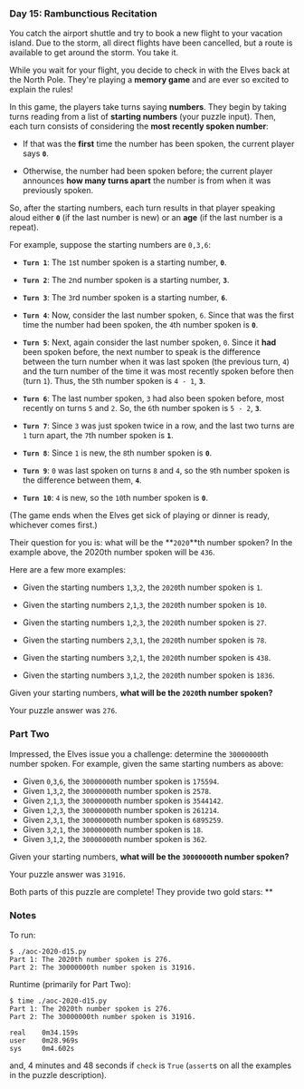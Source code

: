 ### Day 15: Rambunctious Recitation

You catch the airport shuttle and try to book a new flight to your
vacation island. Due to the storm, all direct flights have been
cancelled, but a route is available to get around the storm. You take
it.

While you wait for your flight, you decide to check in with the Elves
back at the North Pole. They're playing a **memory game** and are ever
so excited to explain the rules!

In this game, the players take turns saying **numbers**. They begin by
taking turns reading from a list of **starting numbers** (your puzzle
input). Then, each turn consists of considering the **most recently
spoken number**:

  - If that was the **first** time the number has been spoken, the
    current player says **`0`**.

  - Otherwise, the number had been spoken before; the current player
    announces **how many turns apart** the number is from when it was
    previously spoken.

So, after the starting numbers, each turn results in that player
speaking aloud either **`0`** (if the last number is new) or an **age**
(if the last number is a repeat).

For example, suppose the starting numbers are `0,3,6`:

  - **`Turn 1`**: The `1`st number spoken is a starting number, **`0`**.

  - **`Turn 2`**: The `2`nd number spoken is a starting number, **`3`**.

  - **`Turn 3`**: The `3`rd number spoken is a starting number, **`6`**.

  - **`Turn 4`**: Now, consider the last number spoken, `6`. Since that
    was the first time the number had been spoken, the `4`th number
    spoken is **`0`**.

  - **`Turn 5`**: Next, again consider the last number spoken,
    `0`. Since it **had** been spoken before, the next number to speak
    is the difference between the turn number when it was last spoken
    (the previous turn, `4`) and the turn number of the time it was most
    recently spoken before then (turn `1`). Thus, the `5`th number
    spoken is `4 - 1`, **`3`**.

  - **`Turn 6`**: The last number spoken, `3` had also been spoken
    before, most recently on turns `5` and `2`. So, the `6`th number
    spoken is `5 - 2`, **`3`**.

  - **`Turn 7`**: Since `3` was just spoken twice in a row, and the last
    two turns are `1` turn apart, the `7`th number spoken is **`1`**.

  - **`Turn 8`**: Since `1` is new, the `8`th number spoken is **`0`**.

  - **`Turn 9`**: `0` was last spoken on turns `8` and `4`, so the `9`th
    number spoken is the difference between them, **`4`**.

  - **`Turn 10`**: `4` is new, so the `10`th number spoken is **`0`**.

(The game ends when the Elves get sick of playing or dinner is ready,
whichever comes first.)

Their question for you is: what will be the **`2020`**th number spoken?
In the example above, the 2020th number spoken will be `436`.

Here are a few more examples:

  - Given the starting numbers `1`,`3`,`2`, the `2020`th number spoken
    is `1`.

  - Given the starting numbers `2`,`1`,`3`, the `2020`th number spoken
    is `10`.

  - Given the starting numbers `1`,`2`,`3`, the `2020`th number spoken
    is `27`.

  - Given the starting numbers `2`,`3`,`1`, the `2020`th number spoken
    is `78`.

  - Given the starting numbers `3`,`2`,`1`, the `2020`th number spoken
    is `438`.

  - Given the starting numbers `3`,`1`,`2`, the `2020`th number spoken
    is `1836`.

Given your starting numbers, **what will be the `2020`th number
spoken?**

Your puzzle answer was `276`.


### Part Two

Impressed, the Elves issue you a challenge: determine the `30000000`th
number spoken. For example, given the same starting numbers as above:

  - Given `0`,`3`,`6`, the `30000000`th number spoken is `175594`.
  - Given `1`,`3`,`2`, the `30000000`th number spoken is `2578`.
  - Given `2`,`1`,`3`, the `30000000`th number spoken is `3544142`.
  - Given `1`,`2`,`3`, the `30000000`th number spoken is `261214`.
  - Given `2`,`3`,`1`, the `30000000`th number spoken is `6895259`.
  - Given `3`,`2`,`1`, the `30000000`th number spoken is `18`.
  - Given `3`,`1`,`2`, the `30000000`th number spoken is `362`.

Given your starting numbers, **what will be the `30000000`th number
spoken?**

Your puzzle answer was `31916`.

Both parts of this puzzle are complete! They provide two gold stars: **


### Notes

To run:

    $ ./aoc-2020-d15.py
    Part 1: The 2020th number spoken is 276.
    Part 2: The 30000000th number spoken is 31916.

Runtime (primarily for Part Two):

    $ time ./aoc-2020-d15.py
    Part 1: The 2020th number spoken is 276.
    Part 2: The 30000000th number spoken is 31916.

    real    0m34.159s
    user    0m28.969s
    sys     0m4.602s

and, 4 minutes and 48 seconds if `check` is `True` (`assert`s on all the
examples in the puzzle description).
